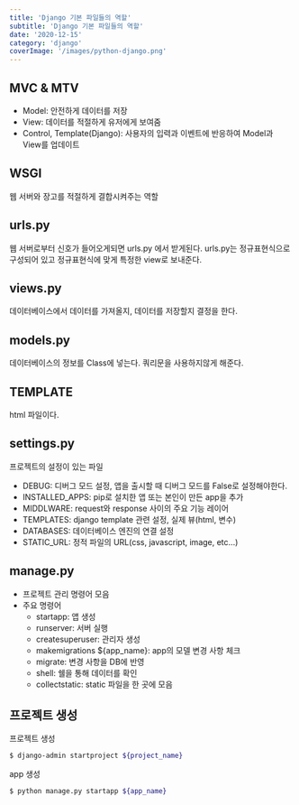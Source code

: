 ```yaml
---
title: 'Django 기본 파일들의 역할'
subtitle: 'Django 기본 파일들의 역할'
date: '2020-12-15'
category: 'django'
coverImage: '/images/python-django.png'
---
```


## MVC & MTV

- Model: 안전하게 데이터를 저장
- View: 데이터를 적절하게 유저에게 보여줌
- Control, Template(Django): 사용자의 입력과 이벤트에 반응하여 Model과 View를 업데이트

## WSGI

웹 서버와 장고를 적절하게 결합시켜주는 역할

## urls.py

웹 서버로부터 신호가 들어오게되면 urls.py 에서 받게된다.
urls.py는 정규표현식으로 구성되어 있고 정규표현식에 맞게 특정한 view로 보내준다.

## views.py

데이터베이스에서 데이터를 가져올지, 데이터를 저장할지 결정을 한다.

## models.py

데이터베이스의 정보를 Class에 넣는다.
쿼리문을 사용하지않게 해준다.

## TEMPLATE

html 파일이다.

## settings.py

프로젝트의 설정이 있는 파일

- DEBUG: 디버그 모드 설정, 앱을 출시할 때 디버그 모드를 False로 설정해야한다.
- INSTALLED_APPS: pip로 설치한 앱 또는 본인이 만든 app을 추가
- MIDDLWARE: request와 response 사이의 주요 기능 레이어
- TEMPLATES: django template 관련 설정, 실제 뷰(html, 변수)
- DATABASES: 데이터베이스 엔진의 연결 설정
- STATIC_URL: 정적 파일의 URL(css, javascript, image, etc...)

## manage.py

- 프로젝트 관리 명령어 모음
- 주요 명령어
  - startapp: 앱 생성
  - runserver: 서버 실행
  - createsuperuser: 관리자 생성
  - makemigrations \${app_name}: app의 모델 변경 사항 체크
  - migrate: 변경 사항을 DB에 반영
  - shell: 쉘을 통해 데이터를 확인
  - collectstatic: static 파일을 한 곳에 모음

## 프로젝트 생성

프로젝트 생성

```bash
$ django-admin startproject ${project_name}
```

app 생성

```bash
$ python manage.py startapp ${app_name}
```
